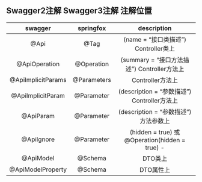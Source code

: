 ## Swagger2注解 Swagger3注解 注解位置

|swagger|springfox|description|
|:-:|:-:|:-:|
|@Api| @Tag|(name = “接口类描述”) Controller类上|
|@ApiOperation| @Operation|(summary = “接口方法描述”) Controller方法上|
|@ApiImplicitParams| @Parameters| Controller方法上|
|@ApiImplicitParam| @Parameter|(description = “参数描述”) Controller方法上|
|@ApiParam| @Parameter|(description = “参数描述”) 方法参数上|
|@ApiIgnore| @Parameter|(hidden = true) 或 @Operation(hidden = true) -|
|@ApiModel| @Schema| DTO类上|
|@ApiModelProperty| @Schema| DTO属性上|
